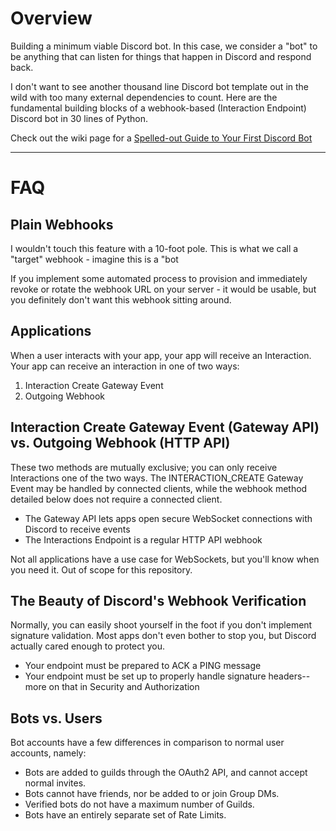 # Overview
Building a minimum viable Discord bot. In this case, we consider a "bot" to be anything that can listen for things that happen in Discord and respond back.

I don't want to see another thousand line Discord bot template out in the wild with too many external dependencies to count. Here are the fundamental building blocks of a webhook-based (Interaction Endpoint) Discord bot in 30 lines of Python.

Check out the wiki page for a [Spelled-out Guide to Your First Discord Bot](https://github.com/hitorilabs/minibot/wiki/Spelled-out-Guide-to-Your-First-Discord-Bot)

---
# FAQ
## Plain Webhooks 
I wouldn't touch this feature with a 10-foot pole. This is what we call a "target" webhook - imagine this is a "bot

If you implement some automated process to provision and immediately revoke or rotate the webhook URL on your server - it would be usable, but you definitely don't want this webhook sitting around.

## Applications

When a user interacts with your app, your app will receive an Interaction. Your app can receive an interaction in one of two ways:

1. Interaction Create Gateway Event
2. Outgoing Webhook

## Interaction Create Gateway Event (Gateway API) vs. Outgoing Webhook (HTTP API)
These two methods are mutually exclusive; you can only receive Interactions one of the two ways. The INTERACTION_CREATE Gateway Event may be handled by connected clients, while the webhook method detailed below does not require a connected client.

- The Gateway API lets apps open secure WebSocket connections with Discord to receive events 
- The Interactions Endpoint is a regular HTTP API webhook

Not all applications have a use case for WebSockets, but you'll know when you need it. Out of scope for this repository.

## The Beauty of Discord's Webhook Verification

Normally, you can easily shoot yourself in the foot if you don't implement signature validation. Most apps don't even bother to stop you, but Discord actually cared enough to protect you.

- Your endpoint must be prepared to ACK a PING message
- Your endpoint must be set up to properly handle signature headers--more on that in Security and Authorization

## Bots vs. Users

Bot accounts have a few differences in comparison to normal user accounts, namely:

- Bots are added to guilds through the OAuth2 API, and cannot accept normal invites.
- Bots cannot have friends, nor be added to or join Group DMs.
- Verified bots do not have a maximum number of Guilds.
- Bots have an entirely separate set of Rate Limits.
